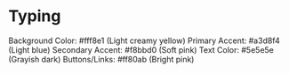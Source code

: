 # Typing

Background Color: #fff8e1 (Light creamy yellow)
Primary Accent: #a3d8f4 (Light blue)
Secondary Accent: #f8bbd0 (Soft pink)
Text Color: #5e5e5e (Grayish dark)
Buttons/Links: #ff80ab (Bright pink)